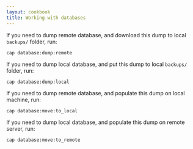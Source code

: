 ```yaml
---
layout: cookbook
title: Working with databases
---
```


If you need to dump remote database, and download this dump to local `backups/`
folder, run:

    cap database:dump:remote

If you need to dump local database, and put this dump to local `backups/` folder,
run:

    cap database:dump:local

If you need to dump remote database, and populate this dump on local machine,
run:

    cap database:move:to_local

If you need to dump local database, and populate this dump on remote server,
run:

    cap database:move:to_remote

